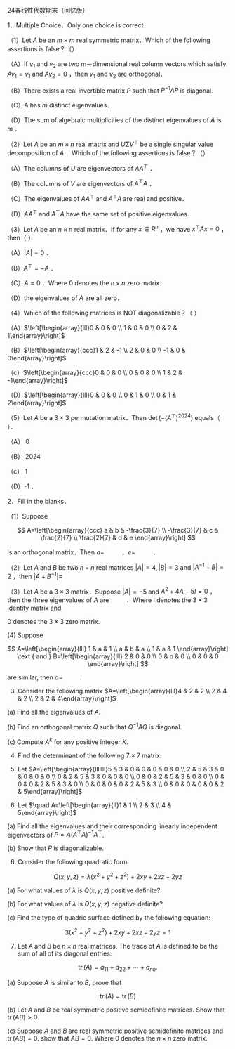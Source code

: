 24春线性代数期末（回忆版）

1．Multiple Choice．Only one choice is correct．

（1）Let $A$ be an $m \times m$ real symmetric matrix．Which of the following assertions is false？（）

（A）If $v_{1}$ and $v_{2}$ are two m－dimensional real column vectors which satisfy $A v_{1}=v_{1}$ and $A v_{2}=0$ ，then $v_{1}$ and $v_{2}$ are orthogonal．

（B）There exists a real invertible matrix $P$ such that $P^{-1} A P$ is diagonal．

（C）A has $m$ distinct eigenvalues．

（D）The sum of algebraic multiplicities of the distinct eigenvalues of $A$ is $m$ ．

（2）Let $A$ be an $m \times n$ real matrix and $U \Sigma V^{\top}$ be a single singular value decomposition of $A$ ．Which of the following assertions is false？（）

（A）The columns of $U$ are eigenvectors of $A A^{\top}$ ．

（B）The columns of $V$ are eigenvectors of $A^{\top} A$ ．

（C）The eigenvalues of $A A^{\top}$ and $A^{\top} A$ are real and positive．

（D）$A A^{\top}$ and $A^{\top} A$ have the same set of positive eigenvalues．

（3）Let $A$ be an $n \times n$ real matrix．If for any $x \in R^{n}$ ，we have $x^{\top} A x=0$ ，then（ ）

（A）$|A|=0$ ．

（B）$A^{\top}=-A$ ．

（C）$A=0$ ．Where 0 denotes the $n \times n$ zero matrix．

（D）the eigenvalues of $A$ are all zero．

（4）Which of the following matrices is NOT diagonalizable？（ ）

（A）$\left[\begin{array}{lll}0 & 0 & 0 \\ 1 & 0 & 0 \\ 0 & 2 & 1\end{array}\right]$

（B）$\left[\begin{array}{ccc}1 & 2 & -1 \\ 2 & 0 & 0 \\ -1 & 0 & 0\end{array}\right]$

（c）$\left[\begin{array}{ccc}0 & 0 & 0 \\ 0 & 0 & 0 \\ 1 & 2 & -1\end{array}\right]$

（D）$\left[\begin{array}{lll}0 & 0 & 0 \\ 0 & 1 & 0 \\ 0 & 1 & 2\end{array}\right]$

（5）Let $A$ be a $3 \times 3$ permutation matrix．Then $\operatorname{det}\left(-\left(A^{\top}\right)^{2024}\right)$ equals（ ）．

（A） 0

（B） 2024

（c） 1

（D）-1 ．

2．Fill in the blanks．

（1）Suppose

$$
A=\left[\begin{array}{ccc}
a & b & -\frac{3}{7} \\
-\frac{3}{7} & c & \frac{2}{7} \\
\frac{2}{7} & d & e
\end{array}\right]
$$

is an orthogonal matrix．Then $a=$ $\qquad$ ，$e=$ $\qquad$ ．

（2）Let $A$ and $B$ be two $n \times n$ real matrices $|A|=4,|B|=3$ and $\left|A^{-1}+B\right|=2$ ，then $\left|A+B^{-1}\right|=$ $\qquad$

（3）Let $A$ be a $3 \times 3$ matrix．Suppose $|A|=-5$ and $A^{2}+4 A-5 I=0$ ，then the three eigenvalues of $A$ are $\qquad$ ．Where I denotes the $3 \times 3$ identity matrix and

0 denotes the $3 \times 3$ zero matrix.

(4) Suppose

$$
A=\left[\begin{array}{lll}
1 & a & 1 \\
a & b & a \\
1 & a & 1
\end{array}\right] \text { and } B=\left[\begin{array}{lll}
2 & 0 & 0 \\
0 & b & 0 \\
0 & 0 & 0
\end{array}\right]
$$

are similar, then $a=$ $\qquad$ .

3. Consider the following matrix $A=\left[\begin{array}{lll}4 & 2 & 2 \\ 2 & 4 & 2 \\ 2 & 2 & 4\end{array}\right]$

(a) Find all the eigenvalues of $A$.

(b) Find an orthogonal matrix $Q$ such that $Q^{-1} A Q$ is diagonal.

(c) Compute $A^{k}$ for any positive integer $K$.

4. Find the determinant of the following $7 \times 7$ matrix:

5. Let $A=\left[\begin{array}{lllllll}5 & 3 & 0 & 0 & 0 & 0 & 0 \\ 2 & 5 & 3 & 0 & 0 & 0 & 0 \\ 0 & 2 & 5 & 3 & 0 & 0 & 0 \\ 0 & 0 & 2 & 5 & 3 & 0 & 0 \\ 0 & 0 & 0 & 2 & 5 & 3 & 0 \\ 0 & 0 & 0 & 0 & 2 & 5 & 3 \\ 0 & 0 & 0 & 0 & 0 & 2 & 5\end{array}\right]$

5. Let $\quad A=\left[\begin{array}{ll}1 & 1 \\ 2 & 3 \\ 4 & 5\end{array}\right]$

(a) Find all the eigenvalues and their corresponding linearly independent eigenvectors of $P=A\left(A^{\top} A\right)^{-1} A^{\top}$.

(b) Show that $P$ is diagonalizable.

6. Consider the following quadratic form:

$$
Q(x, y, z)=\lambda\left(x^{2}+y^{2}+z^{2}\right)+2 x y+2 x z-2 y z
$$

(a) For what values of $\lambda$ is $Q(x, y, z)$ positive definite?

(b) For what values of $\lambda$ is $Q(x, y, z)$ negative definite?

(c) Find the type of quadric surface defined by the following equation:

$$
3\left(x^{2}+y^{2}+z^{2}\right)+2 x y+2 x z-2 y z=1
$$

7. Let $A$ and $B$ be $n \times n$ real matrices. The trace of $A$ is defined to be the sum of all of its diagonal entries:

$$
\operatorname{tr}(A)=a_{11}+a_{22}+\cdots+a_{n n} .
$$

(a) Suppose $A$ is similar to $B$, prove that

$$
\operatorname{tr}(A)=\operatorname{tr}(B)
$$

(b) Let $A$ and $B$ be real symmetric positive semidefinite matrices. Show that $\operatorname{tr}(A B)>0$.

(c) Suppose $A$ and $B$ are real symmetric positive semidefinite matrices and $\operatorname{tr}(A B)=0$. show that $A B=0$. Where 0 denotes the $n \times n$ zero matrix.

